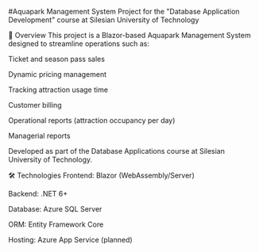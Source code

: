 #Aquapark Management System
Project for the "Database Application Development" course at Silesian University of Technology

📌 Overview
This project is a Blazor-based Aquapark Management System designed to streamline operations such as:

Ticket and season pass sales

Dynamic pricing management

Tracking attraction usage time

Customer billing

Operational reports (attraction occupancy per day)

Managerial reports

Developed as part of the Database Applications course at Silesian University of Technology.

🛠️ Technologies
Frontend: Blazor (WebAssembly/Server)

Backend: .NET 6+

Database: Azure SQL Server

ORM: Entity Framework Core

Hosting: Azure App Service (planned)